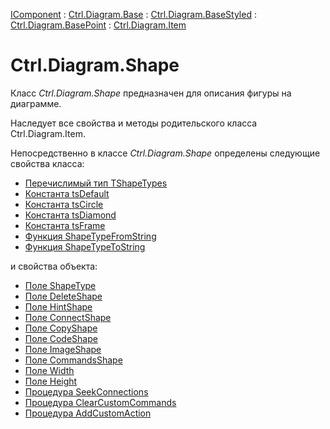 ﻿---
Title: Компонент Shape
Link: .Ctrl.Diagram.Shape
---

[IComponent](topic:Com.Custom.ComClasses.IComponent.Default) :
[Ctrl.Diagram.Base](topic:Com.Custom.ComClasses.Ctrl.Diagram.Base.Default) :
[Ctrl.Diagram.BaseStyled](topic:Com.Custom.ComClasses.Ctrl.Diagram.BaseStyled.Default) :
[Ctrl.Diagram.BasePoint](topic:Com.Custom.ComClasses.Ctrl.Diagram.BasePoint.Default) :
[Ctrl.Diagram.Item](topic:Com.Custom.ComClasses.Ctrl.Diagram.Item.Default)

# Ctrl.Diagram.Shape

Класс *Ctrl.Diagram.Shape* предназначен для описания фигуры на диаграмме.

Наследует все свойства и методы родительского класса Ctrl.Diagram.Item.

Непосредственно в классе *Ctrl.Diagram.Shape* определены следующие свойства класса:
* [Перечислимый тип TShapeTypes](TShapeTypes)
* [Константа tsDefault](tsDefault)
* [Константа tsCircle](tsCircle)
* [Константа tsDiamond](tsDiamond)
* [Константа tsFrame](tsFrame)
* [Функция ShapeTypeFromString](ShapeTypeFromString)
* [Функция ShapeTypeToString](ShapeTypeToString)

и свойства объекта:
* [Поле ShapeType](ShapeType)
* [Поле DeleteShape](DeleteShape)
* [Поле HintShape](HintShape)
* [Поле ConnectShape](ConnectShape)
* [Поле CopyShape](CopyShape)
* [Поле CodeShape](CodeShape)
* [Поле ImageShape](ImageShape)
* [Поле CommandsShape](CommandsShape)
* [Поле Width](Width)
* [Поле Height](Height)
* [Процедура SeekConnections](SeekConnections)
* [Процедура ClearCustomCommands](ClearCustomCommands)
* [Процедура AddCustomAction](AddCustomAction)